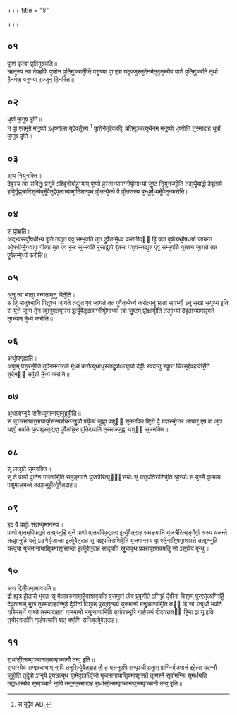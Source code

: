 +++
title = "४"

+++
## ०१
पा᳘शं कृत्वा प्र᳘तिमुञ्चति॥  
ऋत᳘स्य त्वा देवहविः पा᳘शेन प्र᳘तिमुञ्चामी᳘ति वरुॗण्या वा᳘ एषा यद्र᳘ज्जुस्त᳘देनमेत᳘दृत᳘स्यैव पाशे प्र᳘तिमुञ्चति त᳘थो हैनमेषा᳘ वरुॗण्या र᳘ज्जुर्न᳘ हिनस्ति॥  
## ०२
ध᳘र्षा मा᳘नुष इ᳘ति॥  
न वा᳘ एतम᳘ग्रे मनुॗष्यो ऽधृष्णोत्स य᳘देवर्त᳘स्य [^wbr_1] पा᳘शेनैत᳘द्देवहविः᳘ प्रतिमुञ्चत्य᳘थैनम् मनुॗष्यो धृष्णोति त᳘स्मादाह ध᳘र्षा मा᳘नुष इ᳘ति॥  

[^wbr_1]: स य᳘दै᳘व AB.

## ०३
अ᳘थ नियुनक्ति॥  
देव᳘स्य त्वा सवितुः᳘ प्रसॗवे ऽश्वि᳘नोर्बाहु᳘भ्याम् पूष्णो ह᳘स्ताभ्यामग्नीषो᳘माभ्यां जु᳘ष्टं नि᳘युनज्मी᳘ति तद्य᳘थैॗवादो᳘ देव᳘तायै हवि᳘र्गृह्ण᳘न्नादिश᳘त्येव᳘मेॗवैत᳘द्देव᳘ताभ्यामा᳘दिशत्य᳘थ प्रो᳘क्षत्ये᳘को वै प्रो᳘क्षणस्य ब᳘न्धुर्मे᳘ध्यमेॗवैत᳘त्करोति॥  
## ०४
स प्रो᳘क्षति॥  
अद्भ्यस्त्वौ᳘षधीभ्य इ᳘ति तद्य᳘त एव᳘ सम्भ᳘वति त᳘त एॗवैतन्मे᳘ध्यं करोतीदᳫं हि᳘ यदा व᳘र्षत्यथौ᳘षधयो जायन्त ओ᳘षधीर्जॗग्ध्वापः᳘ पीत्वा त᳘त एष र᳘सः स᳘म्भवति र᳘साद्रे᳘तो रे᳘तसः पश᳘वस्तद्य᳘त एव᳘ सम्भ᳘वति य᳘तश्च जा᳘यते तत एॗवैतन्मे᳘ध्यं करोति॥  
## ०५
अ᳘नु त्वा माता᳘ मन्यताम᳘नु पिते᳘ति॥  
स हि᳘ मातुश्चा᳘धि पितु᳘श्च जा᳘यते तद्य᳘त एव जा᳘यते त᳘त एॗवैत᳘न्मेध्यं करोत्य᳘नु भ्रा᳘ता स᳘गर्भ्यो᳘ ऽनु स᳘खा स᳘यूथ्य इ᳘ति स य᳘त्ते ज᳘न्म ते᳘न त्वा᳘नुमतमा᳘रभ इ᳘त्येॗवैत᳘दाहाग्नीषो᳘माभ्यां त्वा जु᳘ष्टम् प्रो᳘क्षामी᳘ति तद्या᳘भ्यां देव᳘ताभ्यामार᳘भते ता᳘भ्याम् मे᳘ध्यं करोति॥  
## ०६
अथो᳘पगृह्णाति॥  
अपा᳘म् पेरु᳘रसी᳘ति त᳘देनमन्तरतो मे᳘ध्यं करोत्य᳘थाध᳘स्तादु᳘पोक्षत्या᳘पो देवीः᳘ स्वदन्तु स्वाॗत्तं चित्स᳘द्देवहविरि᳘ति त᳘देनᳫं सर्व᳘तो मे᳘ध्यं करोति॥  
## ०७
अ᳘थाहाग्न᳘ये समिध्य᳘मानाया᳘नुब्रूही᳘ति॥  
स उ᳘त्तरमाघार᳘माघार्या᳘संस्पर्शयन्त्स्रु᳘चौ पर्ये᳘त्य जुह्वा᳘ पशुᳫं स᳘मनक्ति शि᳘रो वै᳘ यज्ञस्यो᳘त्तर आघार᳘ एष वा अ᳘त्र यज्ञो᳘ भवति य᳘त्पशुस्त᳘द्यज्ञ᳘ एॗवैतछि᳘रः प्र᳘तिदधाति त᳘स्माज्जुह्वा᳘ पशुᳫं स᳘मनक्ति॥  
## ०८
स᳘ लला᳘टे स᳘मनक्ति॥  
सं᳘ ते प्राणो वा᳘तेन गछतामि᳘ति सम᳘ङ्गानि य᳘जत्रैरित्य᳘ᳫं᳘सयोः सं᳘ यज्ञ᳘पतिराशिषे᳘ति श्रो᳘ण्योः स य᳘स्मै का᳘माय पशु᳘माल᳘भन्ते तत्प्रा᳘प्नुही᳘त्येॗवैत᳘दाह॥  
## ०९
इदं वै पशोः᳘ संज्ञप्य᳘मानस्य॥  
प्राणो वा᳘तम᳘पिपद्यते तत्प्रा᳘प्नुहि य᳘त्ते प्राणो वा᳘तमपिप᳘द्याता इ᳘त्येॗवैत᳘दाह समङ्गानि य᳘जत्रैरित्य᳘ङ्गैर्वा᳘ अस्य यजन्ते तत्प्रा᳘प्नुहि यत्ते᳘ ऽङ्गैर्य᳘जान्ता इ᳘त्येॗवैत᳘दाह स᳘ यज्ञ᳘पतिराशिषे᳘ति य᳘जमानस्य वा᳘ एते᳘नाशि᳘षमा᳘शास्ते तत्प्रा᳘प्नुहि यत्त्व᳘या य᳘जमानायाशि᳘षमाशा᳘सान्ता इ᳘त्येॗवैत᳘दाह साद᳘यति स्रु᳘चाव᳘थ प्रवराया᳘श्रावयतिॗ सो ऽसा᳘वेव ब᳘न्धुः॥  
## १०
अ᳘थ द्विती᳘यमा᳘श्रावयति॥  
द्वौ ह्य᳘त्र हो᳘तारौ भ᳘वतः स᳘ मैत्रावरुणाया᳘हैॗवाश्राव᳘यति य᳘जमाॗनं त्वेव प्र᳘वृणीते ऽग्नि᳘र्ह दै᳘वीनां विशा᳘म् पुरएते᳘त्यग्निर्हि᳘ देव᳘तानाम् मु᳘खं त᳘स्मादाहाग्नि᳘र्ह दै᳘वीनां विशा᳘म् पुरएते᳘त्ययं य᳘जमानो मनुॗष्याणामि᳘ति तᳫं हि सो ऽन्व᳘र्धो भवति य᳘स्मिन्न᳘र्धे य᳘जते त᳘स्मादाहायं य᳘जमानो मनुॗष्याणामि᳘ति त᳘योरस्थूरि गा᳘र्हपत्यं दीदयछतᳫं हि᳘मा द्वा यू इ᳘ति त᳘योर᳘नार्तानि गा᳘र्हपत्यानि शतं᳘ वर्षा᳘णि सन्त्वि᳘त्येॗवैत᳘दाह॥  
## ११
रा᳘धांसी᳘त्सम्पृञ्चानाव᳘सम्पृञ्चानौ तन्व᳘ इ᳘ति॥  
रा᳘धांस्येव सम्पृञ्चाथाम् ना᳘पि तनूरि᳘त्येॗवैत᳘दाह तौ᳘ ह य᳘त्तनूर᳘पि सम्पृञ्चीया᳘ताॗम् प्राग्निर्य᳘जमानं दहेत्स य᳘दग्नौ जुहो᳘ति त᳘देॗषो ऽग्न᳘ये प्र᳘यछत्य᳘थ या᳘मेवा᳘त्रर्त्वि᳘जो य᳘जमानायाशि᳘षमाशा᳘सते ता᳘मस्मै स᳘र्वामग्निः स᳘मर्धयति तद्रा᳘धांस्येव स᳘म्पृञ्चाते ना᳘पि तनूस्त᳘स्मादाह रा᳘धांसी᳘त्सम्पृञ्चानाव᳘सम्पृञ्चानौ तन्व᳘ इ᳘ति॥  
